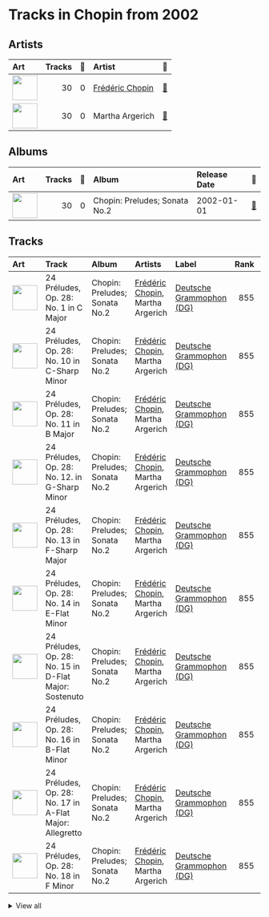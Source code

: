 # Tracks in Chopin from 2002

## Artists

| Art | Tracks | 💚 | Artist | 🔗 |
|:---|---:|---:|:---|:---|
| <img src="https://i.scdn.co/image/ab6761610000e5ebe55372097569b7b56b439365" alt="" width="50" /> | 30 | 0 | [Frédéric Chopin](../../../artists/frédéric_chopin/overview.md) | [🔗](https://open.spotify.com/artist/7y97mc3bZRFXzT2szRM4L4) |
| <img src="https://i.scdn.co/image/ab6761610000e5eb66cd5da57e71a33da20de712" alt="" width="50" /> | 30 | 0 | Martha Argerich | [🔗](https://open.spotify.com/artist/66MvLAvLznk5UOvASVGjk4) |

## Albums

| Art | Tracks | 💚 | Album | Release Date | 🔗 |
|:---|---:|---:|:---|:---|:---|
| <img src="https://i.scdn.co/image/ab67616d0000b273da673657374e88d973dad080" alt="" width="50" /> | 30 | 0 | Chopin: Preludes; Sonata No.2 | 2002-01-01 | [🔗](https://open.spotify.com/album/33YXJqoFV5AQwbo4yfk22n) |

## Tracks



| Art | Track | Album | Artists | Label | Rank | 💚 | 🔗 |
|:---|:---|:---|:---|:---|---:|:---|:---|
| <img src="https://i.scdn.co/image/ab67616d0000b273da673657374e88d973dad080" alt="" width="50" /> | 24 Préludes, Op. 28: No. 1 in C Major | Chopin: Preludes; Sonata No.2 | [Frédéric Chopin](../../../artists/frédéric_chopin/overview.md), Martha Argerich | [Deutsche Grammophon (DG)](../../../labels/deutsche_grammophon_(dg)) | 855 | | [🔗](https://open.spotify.com/track/5lBrZri8OR3UMqWjdof0E8) |
| <img src="https://i.scdn.co/image/ab67616d0000b273da673657374e88d973dad080" alt="" width="50" /> | 24 Préludes, Op. 28: No. 10 in C-Sharp Minor | Chopin: Preludes; Sonata No.2 | [Frédéric Chopin](../../../artists/frédéric_chopin/overview.md), Martha Argerich | [Deutsche Grammophon (DG)](../../../labels/deutsche_grammophon_(dg)) | 855 | | [🔗](https://open.spotify.com/track/1QxIoxeq8WGmyiN8ZcbZGB) |
| <img src="https://i.scdn.co/image/ab67616d0000b273da673657374e88d973dad080" alt="" width="50" /> | 24 Préludes, Op. 28: No. 11 in B Major | Chopin: Preludes; Sonata No.2 | [Frédéric Chopin](../../../artists/frédéric_chopin/overview.md), Martha Argerich | [Deutsche Grammophon (DG)](../../../labels/deutsche_grammophon_(dg)) | 855 | | [🔗](https://open.spotify.com/track/7ctTTNs8nDbWRgd8j8vnck) |
| <img src="https://i.scdn.co/image/ab67616d0000b273da673657374e88d973dad080" alt="" width="50" /> | 24 Préludes, Op. 28: No. 12. in G-Sharp Minor | Chopin: Preludes; Sonata No.2 | [Frédéric Chopin](../../../artists/frédéric_chopin/overview.md), Martha Argerich | [Deutsche Grammophon (DG)](../../../labels/deutsche_grammophon_(dg)) | 855 | | [🔗](https://open.spotify.com/track/0SB6a6YMfoGPVLD1Jgc1rn) |
| <img src="https://i.scdn.co/image/ab67616d0000b273da673657374e88d973dad080" alt="" width="50" /> | 24 Préludes, Op. 28: No. 13 in F-Sharp Major | Chopin: Preludes; Sonata No.2 | [Frédéric Chopin](../../../artists/frédéric_chopin/overview.md), Martha Argerich | [Deutsche Grammophon (DG)](../../../labels/deutsche_grammophon_(dg)) | 855 | | [🔗](https://open.spotify.com/track/7iwxvsVwIWgEevvuz4yleS) |
| <img src="https://i.scdn.co/image/ab67616d0000b273da673657374e88d973dad080" alt="" width="50" /> | 24 Préludes, Op. 28: No. 14 in E-Flat Minor | Chopin: Preludes; Sonata No.2 | [Frédéric Chopin](../../../artists/frédéric_chopin/overview.md), Martha Argerich | [Deutsche Grammophon (DG)](../../../labels/deutsche_grammophon_(dg)) | 855 | | [🔗](https://open.spotify.com/track/4jUcWucEDO7rf1KA9lIi8A) |
| <img src="https://i.scdn.co/image/ab67616d0000b273da673657374e88d973dad080" alt="" width="50" /> | 24 Préludes, Op. 28: No. 15 in D-Flat Major: Sostenuto | Chopin: Preludes; Sonata No.2 | [Frédéric Chopin](../../../artists/frédéric_chopin/overview.md), Martha Argerich | [Deutsche Grammophon (DG)](../../../labels/deutsche_grammophon_(dg)) | 855 | | [🔗](https://open.spotify.com/track/5wDBBKEIiDYwPQj4SpbBPI) |
| <img src="https://i.scdn.co/image/ab67616d0000b273da673657374e88d973dad080" alt="" width="50" /> | 24 Préludes, Op. 28: No. 16 in B-Flat Minor | Chopin: Preludes; Sonata No.2 | [Frédéric Chopin](../../../artists/frédéric_chopin/overview.md), Martha Argerich | [Deutsche Grammophon (DG)](../../../labels/deutsche_grammophon_(dg)) | 855 | | [🔗](https://open.spotify.com/track/1qgyEAoSHWfXjFu00ttsZn) |
| <img src="https://i.scdn.co/image/ab67616d0000b273da673657374e88d973dad080" alt="" width="50" /> | 24 Préludes, Op. 28: No. 17 in A-Flat Major: Allegretto | Chopin: Preludes; Sonata No.2 | [Frédéric Chopin](../../../artists/frédéric_chopin/overview.md), Martha Argerich | [Deutsche Grammophon (DG)](../../../labels/deutsche_grammophon_(dg)) | 855 | | [🔗](https://open.spotify.com/track/2vRgcveY6WFFyyKdjRmJRO) |
| <img src="https://i.scdn.co/image/ab67616d0000b273da673657374e88d973dad080" alt="" width="50" /> | 24 Préludes, Op. 28: No. 18 in F Minor | Chopin: Preludes; Sonata No.2 | [Frédéric Chopin](../../../artists/frédéric_chopin/overview.md), Martha Argerich | [Deutsche Grammophon (DG)](../../../labels/deutsche_grammophon_(dg)) | 855 | | [🔗](https://open.spotify.com/track/3DdmRDwJQhq5fvV0GMk2Zx) |


<details>
<summary>View all</summary>

| Art | Track | Album | Artists | Label | Rank | 💚 | 🔗 |
|:---|:---|:---|:---|:---|---:|:---|:---|
| <img src="https://i.scdn.co/image/ab67616d0000b273da673657374e88d973dad080" alt="" width="50" /> | 24 Préludes, Op. 28: No. 19 in E-Flat Major | Chopin: Preludes; Sonata No.2 | [Frédéric Chopin](../../../artists/frédéric_chopin/overview.md), Martha Argerich | [Deutsche Grammophon (DG)](../../../labels/deutsche_grammophon_(dg)) | 855 | | [🔗](https://open.spotify.com/track/6oIaRMOhokqQWfM5mqpJrb) |
| <img src="https://i.scdn.co/image/ab67616d0000b273da673657374e88d973dad080" alt="" width="50" /> | 24 Préludes, Op. 28: No. 2 in A Minor | Chopin: Preludes; Sonata No.2 | [Frédéric Chopin](../../../artists/frédéric_chopin/overview.md), Martha Argerich | [Deutsche Grammophon (DG)](../../../labels/deutsche_grammophon_(dg)) | 855 | | [🔗](https://open.spotify.com/track/50uHFlRGf69DM79HQ5iPNu) |
| <img src="https://i.scdn.co/image/ab67616d0000b273da673657374e88d973dad080" alt="" width="50" /> | 24 Préludes, Op. 28: No. 20 in C Minor: Largo | Chopin: Preludes; Sonata No.2 | [Frédéric Chopin](../../../artists/frédéric_chopin/overview.md), Martha Argerich | [Deutsche Grammophon (DG)](../../../labels/deutsche_grammophon_(dg)) | 855 | | [🔗](https://open.spotify.com/track/3APv0XbJ5jltSic9M1NtNH) |
| <img src="https://i.scdn.co/image/ab67616d0000b273da673657374e88d973dad080" alt="" width="50" /> | 24 Préludes, Op. 28: No. 21 in B-Flat Major | Chopin: Preludes; Sonata No.2 | [Frédéric Chopin](../../../artists/frédéric_chopin/overview.md), Martha Argerich | [Deutsche Grammophon (DG)](../../../labels/deutsche_grammophon_(dg)) | 855 | | [🔗](https://open.spotify.com/track/7IOQW4DHliCO1l7xG9dL80) |
| <img src="https://i.scdn.co/image/ab67616d0000b273da673657374e88d973dad080" alt="" width="50" /> | 24 Préludes, Op. 28: No. 22 in G Minor | Chopin: Preludes; Sonata No.2 | [Frédéric Chopin](../../../artists/frédéric_chopin/overview.md), Martha Argerich | [Deutsche Grammophon (DG)](../../../labels/deutsche_grammophon_(dg)) | 855 | | [🔗](https://open.spotify.com/track/1gAg5ruoZuoy1rF8fwGggX) |
| <img src="https://i.scdn.co/image/ab67616d0000b273da673657374e88d973dad080" alt="" width="50" /> | 24 Préludes, Op. 28: No. 23 in F Major | Chopin: Preludes; Sonata No.2 | [Frédéric Chopin](../../../artists/frédéric_chopin/overview.md), Martha Argerich | [Deutsche Grammophon (DG)](../../../labels/deutsche_grammophon_(dg)) | 855 | | [🔗](https://open.spotify.com/track/5SdOHEgN9vaJ79loXY16qr) |
| <img src="https://i.scdn.co/image/ab67616d0000b273da673657374e88d973dad080" alt="" width="50" /> | 24 Préludes, Op. 28: No. 24 in D Minor: Allegro appassionato | Chopin: Preludes; Sonata No.2 | [Frédéric Chopin](../../../artists/frédéric_chopin/overview.md), Martha Argerich | [Deutsche Grammophon (DG)](../../../labels/deutsche_grammophon_(dg)) | 855 | | [🔗](https://open.spotify.com/track/5aaUfeU0Qb60MHFO1UzIad) |
| <img src="https://i.scdn.co/image/ab67616d0000b273da673657374e88d973dad080" alt="" width="50" /> | 24 Préludes, Op. 28: No. 3 in G Major: Vivace | Chopin: Preludes; Sonata No.2 | [Frédéric Chopin](../../../artists/frédéric_chopin/overview.md), Martha Argerich | [Deutsche Grammophon (DG)](../../../labels/deutsche_grammophon_(dg)) | 855 | | [🔗](https://open.spotify.com/track/311IxmgtMaxDvMe8S4zE9J) |
| <img src="https://i.scdn.co/image/ab67616d0000b273da673657374e88d973dad080" alt="" width="50" /> | 24 Préludes, Op. 28: No. 4 in E Minor | Chopin: Preludes; Sonata No.2 | [Frédéric Chopin](../../../artists/frédéric_chopin/overview.md), Martha Argerich | [Deutsche Grammophon (DG)](../../../labels/deutsche_grammophon_(dg)) | 855 | | [🔗](https://open.spotify.com/track/0zrjEWxi3hGYEjUEFeB40V) |
| <img src="https://i.scdn.co/image/ab67616d0000b273da673657374e88d973dad080" alt="" width="50" /> | 24 Préludes, Op. 28: No. 5 in D Major | Chopin: Preludes; Sonata No.2 | [Frédéric Chopin](../../../artists/frédéric_chopin/overview.md), Martha Argerich | [Deutsche Grammophon (DG)](../../../labels/deutsche_grammophon_(dg)) | 855 | | [🔗](https://open.spotify.com/track/43FjZOHoblMG4f7yQkJdC3) |
| <img src="https://i.scdn.co/image/ab67616d0000b273da673657374e88d973dad080" alt="" width="50" /> | 24 Préludes, Op. 28: No. 6 in B Minor: Lento assai | Chopin: Preludes; Sonata No.2 | [Frédéric Chopin](../../../artists/frédéric_chopin/overview.md), Martha Argerich | [Deutsche Grammophon (DG)](../../../labels/deutsche_grammophon_(dg)) | 855 | | [🔗](https://open.spotify.com/track/1MHkrzApuTiaDNJqY4m9IW) |
| <img src="https://i.scdn.co/image/ab67616d0000b273da673657374e88d973dad080" alt="" width="50" /> | 24 Préludes, Op. 28: No. 7 in A Major | Chopin: Preludes; Sonata No.2 | [Frédéric Chopin](../../../artists/frédéric_chopin/overview.md), Martha Argerich | [Deutsche Grammophon (DG)](../../../labels/deutsche_grammophon_(dg)) | 855 | | [🔗](https://open.spotify.com/track/1t0Ymd079THxpBWALXe4gX) |
| <img src="https://i.scdn.co/image/ab67616d0000b273da673657374e88d973dad080" alt="" width="50" /> | 24 Préludes, Op. 28: No. 8 in F-Sharp Minor | Chopin: Preludes; Sonata No.2 | [Frédéric Chopin](../../../artists/frédéric_chopin/overview.md), Martha Argerich | [Deutsche Grammophon (DG)](../../../labels/deutsche_grammophon_(dg)) | 855 | | [🔗](https://open.spotify.com/track/0sP8fj4sT8bIsKP5mWYU1q) |
| <img src="https://i.scdn.co/image/ab67616d0000b273da673657374e88d973dad080" alt="" width="50" /> | 24 Préludes, Op. 28: No. 9 in E Major | Chopin: Preludes; Sonata No.2 | [Frédéric Chopin](../../../artists/frédéric_chopin/overview.md), Martha Argerich | [Deutsche Grammophon (DG)](../../../labels/deutsche_grammophon_(dg)) | 855 | | [🔗](https://open.spotify.com/track/6fgEUIlr65HIamKwCTMieC) |
| <img src="https://i.scdn.co/image/ab67616d0000b273da673657374e88d973dad080" alt="" width="50" /> | Piano Sonata No. 2 in B-Flat Minor, Op. 35: I. Grave - Doppio movimento | Chopin: Preludes; Sonata No.2 | [Frédéric Chopin](../../../artists/frédéric_chopin/overview.md), Martha Argerich | [Deutsche Grammophon (DG)](../../../labels/deutsche_grammophon_(dg)) | 855 | | [🔗](https://open.spotify.com/track/6D5tACZAB9ExufhWDXAyax) |
| <img src="https://i.scdn.co/image/ab67616d0000b273da673657374e88d973dad080" alt="" width="50" /> | Piano Sonata No. 2 in B-Flat Minor, Op. 35: II. Scherzo - Più lento - Tempo I | Chopin: Preludes; Sonata No.2 | [Frédéric Chopin](../../../artists/frédéric_chopin/overview.md), Martha Argerich | [Deutsche Grammophon (DG)](../../../labels/deutsche_grammophon_(dg)) | 855 | | [🔗](https://open.spotify.com/track/71gcI9CPfuKg5MCKqw06Zi) |
| <img src="https://i.scdn.co/image/ab67616d0000b273da673657374e88d973dad080" alt="" width="50" /> | Piano Sonata No. 2 in B-Flat Minor, Op. 35: III. Marche funèbre | Chopin: Preludes; Sonata No.2 | [Frédéric Chopin](../../../artists/frédéric_chopin/overview.md), Martha Argerich | [Deutsche Grammophon (DG)](../../../labels/deutsche_grammophon_(dg)) | 855 | | [🔗](https://open.spotify.com/track/4lzHRas2lq1WbTksxpOvdH) |
| <img src="https://i.scdn.co/image/ab67616d0000b273da673657374e88d973dad080" alt="" width="50" /> | Piano Sonata No. 2 in B-Flat Minor, Op. 35: IV. Finale | Chopin: Preludes; Sonata No.2 | [Frédéric Chopin](../../../artists/frédéric_chopin/overview.md), Martha Argerich | [Deutsche Grammophon (DG)](../../../labels/deutsche_grammophon_(dg)) | 855 | | [🔗](https://open.spotify.com/track/4pZlFVRaX15abFOQlIVgjL) |
| <img src="https://i.scdn.co/image/ab67616d0000b273da673657374e88d973dad080" alt="" width="50" /> | Prélude in A-Flat Major, B. 86 | Chopin: Preludes; Sonata No.2 | [Frédéric Chopin](../../../artists/frédéric_chopin/overview.md), Martha Argerich | [Deutsche Grammophon (DG)](../../../labels/deutsche_grammophon_(dg)) | 855 | | [🔗](https://open.spotify.com/track/2rR3nvTMEymDUU9HlU94Gx) |
| <img src="https://i.scdn.co/image/ab67616d0000b273da673657374e88d973dad080" alt="" width="50" /> | Prélude in C-Sharp Minor, Op. 45 | Chopin: Preludes; Sonata No.2 | [Frédéric Chopin](../../../artists/frédéric_chopin/overview.md), Martha Argerich | [Deutsche Grammophon (DG)](../../../labels/deutsche_grammophon_(dg)) | 855 | | [🔗](https://open.spotify.com/track/1RvTfoN03GvpUpTdz5zpHz) |

</details>

